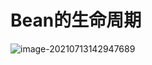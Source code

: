 # Bean的生命周期

![image-20210713142947689](https://gitee.com/jiao_qianjin/zhishiku/raw/master/img/20210713142947.png)